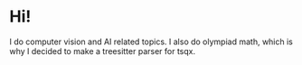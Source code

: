 # Hi!
I do computer vision and AI related topics.
I also do olympiad math, which is why
I decided to make a treesitter parser for tsqx.
